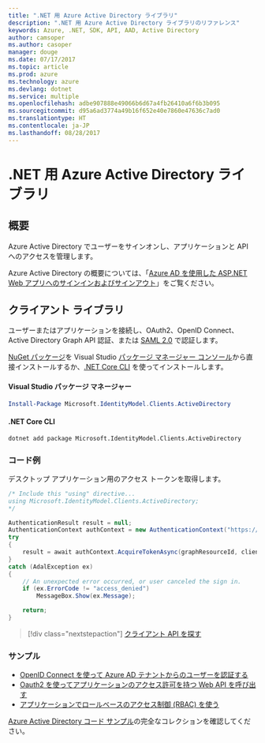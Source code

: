 ```yaml
---
title: ".NET 用 Azure Active Directory ライブラリ"
description: ".NET 用 Azure Active Directory ライブラリのリファレンス"
keywords: Azure, .NET, SDK, API, AAD, Active Directory
author: camsoper
ms.author: casoper
manager: douge
ms.date: 07/17/2017
ms.topic: article
ms.prod: azure
ms.technology: azure
ms.devlang: dotnet
ms.service: multiple
ms.openlocfilehash: adbe907888e49066b6d67a4fb26410a6f6b3b095
ms.sourcegitcommit: d95a6ad3774a49b16f652e40e7860e47636c7ad0
ms.translationtype: HT
ms.contentlocale: ja-JP
ms.lasthandoff: 08/28/2017
---
```

# <a name="azure-active-directory-libraries-for-net"></a>.NET 用 Azure Active Directory ライブラリ

## <a name="overview"></a>概要

Azure Active Directory でユーザーをサインオンし、アプリケーションと API へのアクセスを管理します。

Azure Active Directory の概要については、「[Azure AD を使用した ASP.NET Web アプリへのサインインおよびサインアウト](https://docs.microsoft.com/en-us/azure/active-directory/develop/active-directory-devquickstarts-webapp-dotnet)」をご覧ください。

## <a name="client-library"></a>クライアント ライブラリ

ユーザーまたはアプリケーションを接続し、OAuth2、OpenID Connect、Active Directory Graph API 認証、または [SAML 2.0](https://docs.microsoft.com/azure/active-directory/develop/active-directory-saml-protocol-reference) で認証します。

[NuGet パッケージ](https://www.nuget.org/packages/Microsoft.Azure.Management.AppService.Fluent)を Visual Studio [パッケージ マネージャー コンソール][PackageManager]から直接インストールするか、[.NET Core CLI][DotNetCLI] を使ってインストールします。

#### <a name="visual-studio-package-manager"></a>Visual Studio パッケージ マネージャー

```powershell
Install-Package Microsoft.IdentityModel.Clients.ActiveDirectory
```

#### <a name="net-core-cli"></a>.NET Core CLI

```bash
dotnet add package Microsoft.IdentityModel.Clients.ActiveDirectory
```

### <a name="code-example"></a>コード例

デスクトップ アプリケーション用のアクセス トークンを取得します。

```csharp
/* Include this "using" directive...
using Microsoft.IdentityModel.Clients.ActiveDirectory;
*/

AuthenticationResult result = null;
AuthenticationContext authContext = new AuthenticationContext("https://someauthority.com");
try
{
    result = await authContext.AcquireTokenAsync(graphResourceId, clientId, redirectUri, new PlatformParameters(PromptBehavior.Auto));
}
catch (AdalException ex)
{
    // An unexpected error occurred, or user canceled the sign in.
    if (ex.ErrorCode != "access_denied")
        MessageBox.Show(ex.Message);

    return;
}
```

> [!div class="nextstepaction"]
> [クライアント API を探す](/dotnet/api/overview/azure/activedirectory/client)

### <a name="samples"></a>サンプル

* [OpenID Connect を使って Azure AD テナントからのユーザーを認証する](https://github.com/Azure-Samples/active-directory-dotnet-webapp-openidconnect)
* [Oauth2 を使ってアプリケーションのアクセス許可を持つ Web API を呼び出す](https://github.com/Azure-Samples/active-directory-dotnet-webapp-webapi-oauth2-appidentity)
* [アプリケーションでロールベースのアクセス制御 (RBAC) を使う](https://github.com/Azure-Samples/active-directory-dotnet-webapp-roleclaims)

[Azure Active Directory コード サンプル](https://docs.microsoft.com/en-us/azure/active-directory/develop/active-directory-code-samples)の完全なコレクションを確認してください。

[PackageManager]: https://docs.microsoft.com/nuget/tools/package-manager-console
[DotNetCLI]: https://docs.microsoft.com/en-us/dotnet/core/tools/dotnet-add-package
